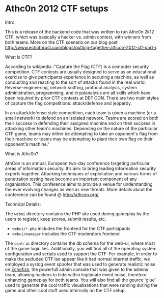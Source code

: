 Athc0n 2012 CTF setups
======

Intro

This is a release of the backend code that was written to run Athc0n 2k12 CTF, which was basically a hacker vs. admin contest, with winners from both teams. More on the CTF scenario on our blog post http://www.echothrust.com/blogs/putting-together-athcon-2012-ctf-part-i.

What is CTF?

According to wikipedia :"Capture the Flag (CTF) is a computer security competition. CTF contests are usually designed to serve as an educational exercise to give participants experience in securing a machine, as well as conducting and reacting to the sort of attacks found in the real world. Reverse-engineering, network sniffing, protocol analysis, system administration, programming, and cryptanalysis are all skills which have been required by prior CTF contests at DEF CON. There are two main styles of capture the flag competitions: attack/defense and jeopardy.

In an attack/defense style competition, each team is given a machine (or a small network) to defend on an isolated network. Teams are scored on both their success in defending their assigned machine and on their success in attacking other team's machines. Depending on the nature of the particular CTF game, teams may either be attempting to take an opponent's flag from their machine or teams may be attempting to plant their own flag on their opponent's machine."


What is Athc0n?

AthCon is an annual, European two-day conference targeting particular areas of information security. It’s aim: to bring leading information security experts together. Attacking techniques of exploitation and various forms of penetration testing have become an important component of any organisation. This conference aims to provide a venue for understanding the ever evolving changes as well as new threats. More details about the conference can be found @ http://athcon.org/ 

Technical Details:

The `webui` directory contains the PHP site used during gameplay by the users to register, keep scores, submit results, etc.
  * `webui/*.php` includes the frontend for the CTF participants
  * `webui/manager` includes the CTF moderators frontend

The `contrib` directory contains the db schema for the web-ui, where most of the game logic lies. Additionally, you will find all of the operating system configuration and scripts used to support the CTF: For example, in order to make the secluded CTF lan appear like it had normal internet traffic, we employed a syslog event spoofer that was used to generate realistic noise on [Echofish](http://www.echothrust.com/projects/echofish), the powerfull admin console that was given to the admins team, allowing hackers to hide within legitimate event noise, therefore enhancing gameplay for both teams. You will also find all the gource 'glue' used to generate the cool traffic visualisations that were running during the game and other cool stuff used internally on the CTF setup.


